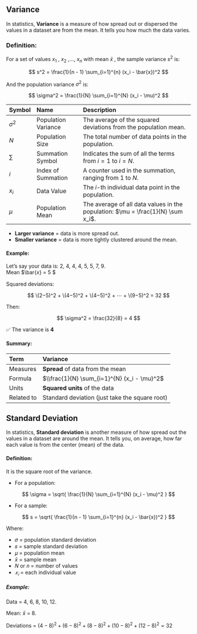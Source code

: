 ## Variance
In statistics, **Variance** is a measure of how spread out or dispersed the values in a dataset are from the mean. It tells you how much the data varies.

### Definition:
For a set of values $x_1$ , $x_2$ ,..., $x_n$  with mean $\bar{x}$ , the sample variance $s^2$ is:

$$
s^2 = \frac{1}{n - 1} \sum_{i=1}^{n} (x_i - \bar{x})^2
$$


And the population variance $\sigma^2$ is:  

$$
\sigma^2 = \frac{1}{N} \sum_{i=1}^{N} (x_i - \mu)^2
$$  

| Symbol     | Name                | Description                                                                     |
| :--------- | :------------------ | :------------------------------------------------------------------------------ |
| $\sigma^2$ | Population Variance | The average of the squared deviations from the population mean.                 |
| $N$        | Population Size     | The total number of data points in the population.                              |
| $\sum$     | Summation Symbol    | Indicates the sum of all the terms from $i = 1$ to $i = N$.                     |
| $i$        | Index of Summation  | A counter used in the summation, ranging from 1 to $N$.                         |
| $x_i$      | Data Value          | The $i$-th individual data point in the population.                             |
| $\mu$      | Population Mean     | The average of all data values in the population: $\mu = \frac{1}{N} \sum x_i$. |

- **Larger variance** = data is more spread out.
- **Smaller variance** = data is more tightly clustered around the mean.

#### Example:
Let’s say your data is: 2, 4, 4, 4, 5, 5, 7, 9.  
Mean $\bar{𝑥} = 5 $  

Squared deviations:  

$$
\(2−5)^2 + \(4−5)^2 + \(4−5)^2 + ⋯ + \(9−5)^2 = 32
$$  

Then:  

$$
\sigma^2 = \frac{32}{8} = 4
$$  

✅ The variance is **4**

#### Summary:
| Term       | Variance                                       |
| :--------- | :--------------------------------------------- |
| Measures   | **Spread** of data from the mean               |
| Formula    | $\\frac{1}{N} \sum_{i=1}^{N} (x_i - \mu)^2$    |
| Units      | **Squared units** of the data                  |
| Related to | Standard deviation (just take the square root) |

## Standard Deviation
In statistics, **Standard deviation** is another measure of how spread out the values in a dataset are around the mean. It tells you, on average, how far each value is from the center (mean) of the data.

#### Definition:
It is the square root of the variance.
- For a population:

$$
\sigma = \sqrt{ \frac{1}{N} \sum_{i=1}^{N} (x_i - \mu)^2 }
$$

- For a sample:

$$
s = \sqrt{ \frac{1}{n - 1} \sum_{i=1}^{n} (x_i - \bar{x})^2 }
$$

Where:
- 𝜎 = population standard deviation
- 𝑠 = sample standard deviation
- 𝜇 = population mean
- $\bar{x}$ = sample mean
- 𝑁 or 𝑛 = number of values
- $𝑥_𝑖$ = each individual value

##### Example:
Data = 4, 6, 8, 10, 12.  

Mean: $\bar{x}$ = 8.  

Deviations = $(4 - 8)^2 + (6 - 8)^2 + (8 - 8)^2 + (10 - 8)^2 + (12 - 8)^2 = 32$

